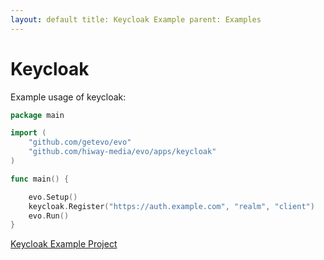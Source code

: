 ```yaml
---
layout: default title: Keycloak Example parent: Examples
---
```


# Keycloak

Example usage of keycloak:

```go
package main

import (
	"github.com/getevo/evo"
	"github.com/hiway-media/evo/apps/keycloak"
)

func main() {

	evo.Setup()
	keycloak.Register("https://auth.example.com", "realm", "client")
	evo.Run()
}
```

[Keycloak Example Project](https://github.com/getevo/examples/tree/master/keycloak_example)
